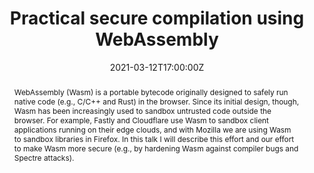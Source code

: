 ---
date: "2021-03-12T17:00:00Z"
tags:
- csstalk
title: Practical secure compilation using WebAssembly

authors:  [Deian Stefan]

event: Zoom
event_url: https://chalmers.zoom.us/j/65786317139?pwd=U1FlMks3THpNNG1WaFRJNkJxQXdBQT09

abstract: "WebAssembly (Wasm) is a portable bytecode originally designed to safely run native code (e.g., C/C++ and Rust) in the browser. Since its initial design, though, Wasm has been increasingly used to sandbox untrusted code outside the browser. For example, Fastly and Cloudflare use Wasm to sandbox client applications running on their edge clouds, and with Mozilla we are using Wasm to sandbox libraries in Firefox. In this talk I will describe this effort and our effort to make Wasm more secure (e.g., by hardening Wasm against compiler bugs and Spectre attacks).
"
---